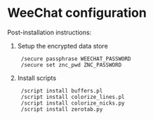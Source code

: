 # WeeChat configuration

Post-installation instructions:

1. Setup the encrypted data store

		/secure passphrase WEECHAT_PASSWORD
		/secure set znc_pwd ZNC_PASSWORD

2. Install scripts

		/script install buffers.pl
		/script install colorize_lines.pl
		/script install colorize_nicks.py
		/script install zerotab.py
